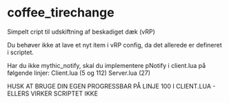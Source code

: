# coffee_tirechange
Simpelt cript til udskiftning af beskadiget dæk (vRP)

Du behøver ikke at lave et nyt item i vRP config, da det allerede er defineret i scriptet.

Har du ikke mythic_notify, skal du implementere pNotify i client.lua på følgende linjer:
Client.lua (5 og 112)
Server.lua (27)

HUSK AT BRUGE DIN EGEN PROGRESSBAR PÅ LINJE 100 I CLIENT.LUA - ELLERS VIRKER SCRIPTET IKKE
